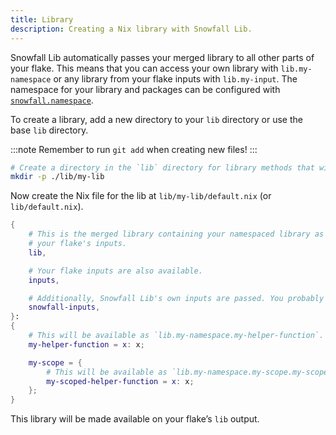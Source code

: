```yaml
---
title: Library
description: Creating a Nix library with Snowfall Lib.
---
```


Snowfall Lib automatically passes your merged library to all other parts of your flake. This
means that you can access your own library with `lib.my-namespace` or any library from your
flake inputs with `lib.my-input`. The namespace for your library and packages can be configured
with [`snowfall.namespace`](/reference/lib#snowfall-configuration).

To create a library, add a new directory to your `lib` directory or use the base `lib` directory.

:::note
Remember to run `git add` when creating new files!
:::

```bash
# Create a directory in the `lib` directory for library methods that will be merged.
mkdir -p ./lib/my-lib
```

Now create the Nix file for the lib at `lib/my-lib/default.nix` (or `lib/default.nix`).

```nix
{
    # This is the merged library containing your namespaced library as well as all libraries from
    # your flake's inputs.
    lib,

    # Your flake inputs are also available.
    inputs,

    # Additionally, Snowfall Lib's own inputs are passed. You probably don't need to use this!
    snowfall-inputs,
}:
{
    # This will be available as `lib.my-namespace.my-helper-function`.
    my-helper-function = x: x;

    my-scope = {
        # This will be available as `lib.my-namespace.my-scope.my-scoped-helper-function`.
        my-scoped-helper-function = x: x;
    };
}
```

This library will be made available on your flake’s `lib` output.
